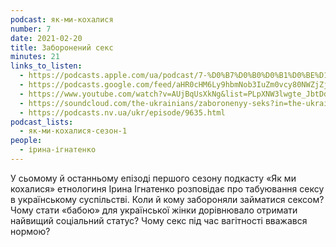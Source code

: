 ```yaml
---
podcast: як-ми-кохалися
number: 7
date: 2021-02-20
title: Заборонений секс
minutes: 21
links_to_listen:
  - https://podcasts.apple.com/ua/podcast/7-%D0%B7%D0%B0%D0%B1%D0%BE%D1%80%D0%BE%D0%BD%D0%B5%D0%BD%D0%B8%D0%B9-%D1%81%D0%B5%D0%BA%D1%81/id1546883817?i=1000509922837
  - https://podcasts.google.com/feed/aHR0cHM6Ly9hbmNob3IuZm0vcy80NWZjZjA1NC9wb2RjYXN0L3Jzcw/episode/NWVhOWMxYjMtNDYwZC00ZWM1LWE2YjYtNmE4OGQzMzRmMjYx?sa=X&ved=0CAUQkfYCahcKEwiwvq7W9Mn8AhUAAAAAHQAAAAAQUg
  - https://www.youtube.com/watch?v=AUjBqUsXkNg&list=PLpXNW3lwgte_JbtDdMF2P7julNO2Mb0xE&index=7
  - https://soundcloud.com/the-ukrainians/zaboronenyy-seks?in=the-ukrainians/sets/fmxsaebtmguy
  - https://podcasts.nv.ua/ukr/episode/9635.html
podcast_lists:
  - як-ми-кохалися-сезон-1
people:
  - ірина-ігнатенко
---
```


У сьомому й останньому епізоді першого сезону подкасту «Як ми кохалися»
етнологиня Ірина Ігнатенко розповідає про табуювання сексу в українському
суспільстві. Коли й кому забороняли займатися сексом? Чому стати «бабою» для
української жінки дорівнювало отримати найвищий соціальний статус? Чому секс
під час вагітності вважався нормою?
